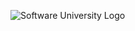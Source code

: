<a><img src="https://softuni.bg/content/images/svg-logos/software-university-logo.svg?sanitize=true" alt="Software University Logo"></a>
